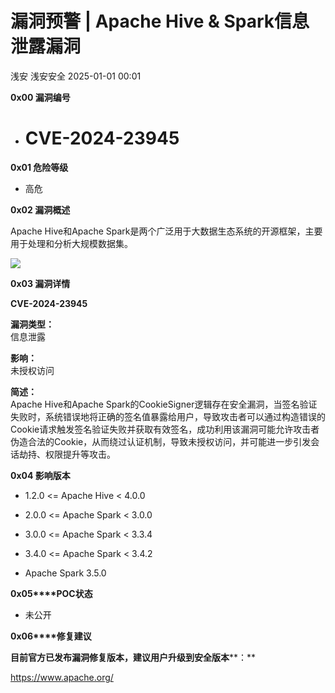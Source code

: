 #  漏洞预警 | Apache Hive & Spark信息泄露漏洞   
浅安  浅安安全   2025-01-01 00:01  
  
**0x00 漏洞编号**  
- # CVE-2024-23945  
  
**0x01 危险等级**  
- 高危  
  
**0x02 漏洞概述**  
  
Apache Hive和Apache Spark是两个广泛用于大数据生态系统的开源框架，主要用于处理和分析大规模数据集。  
  
![](https://mmbiz.qpic.cn/sz_mmbiz_png/7stTqD182SVSezp9oVjJCRe69VSP3FVmWv9iaQbc93cLqbNR9faeshpXlDC4Hy0641G3M3fXyPXrfeUtvnOm6nQ/640?wx_fmt=png&from=appmsg "")  
  
**0x03 漏洞详情**  
  
**CVE-2024-23945**  
  
**漏洞类型：**  
信息泄露  
  
**影响：**  
未授权访问  
  
**简述：**  
Apache Hive和Apache Spark的CookieSigner逻辑存在安全漏洞，当签名验证失败时，系统错误地将正确的签名值暴露给用户，导致攻击者可以通过构造错误的Cookie请求触发签名验证失败并获取有效签名，成功利用该漏洞可能允许攻击者伪造合法的Cookie，从而绕过认证机制，导致未授权访问，并可能进一步引发会话劫持、权限提升等攻击。  
  
**0x04 影响版本**  
- 1.2.0 <= Apache Hive < 4.0.0  
  
- 2.0.0 <= Apache Spark < 3.0.0  
  
- 3.0.0 <= Apache Spark < 3.3.4  
  
- 3.4.0 <= Apache Spark < 3.4.2  
  
- Apache Spark 3.5.0  
  
**0x05****POC状态**  
- 未公开  
  
**0x06****修复建议**  
  
**目前官方已发布漏洞修复版本，建议用户升级到安全版本****：**  
  
https://www.apache.org/  
  
  
  
